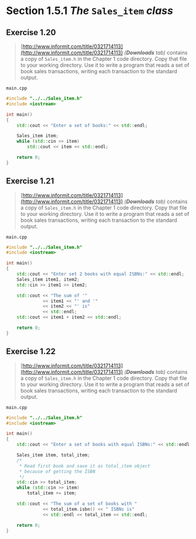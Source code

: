 # Section 1.5.1 _The_ `Sales_item` _class_

## Exercise 1.20

> [http://www.informit.com/title/0321714113](http://www.informit.com/title/0321714113) _(__Downloads__ tab)_ contains a copy of `Sales_item.h` in the Chapter 1 code directory. Copy that file to your working directory. Use it to write a program that reads a set of book sales transactions, writing each transaction to the standard output.

`main.cpp`
```cpp
#include "../../Sales_item.h"
#include <iostream>

int main()
{
    std::cout << "Enter a set of books:" << std::endl;

    Sales_item item;
    while (std::cin >> item)
        std::cout << item << std::endl;

    return 0;
}
```



## Exercise 1.21

> [http://www.informit.com/title/0321714113](http://www.informit.com/title/0321714113) _(__Downloads__ tab)_ contains a copy of `Sales_item.h` in the Chapter 1 code directory. Copy that file to your working directory. Use it to write a program that reads a set of book sales transactions, writing each transaction to the standard output.

`main.cpp`
```cpp
#include "../../Sales_item.h"
#include <iostream>

int main()
{
    std::cout << "Enter set 2 books with equal ISBNs:" << std::endl;
    Sales_item item1, item2;
    std::cin >> item1 >> item2;

    std::cout << "The sum of '"
              << item1 << "' and '"
              << item2 << "' is"
              << std::endl;
    std::cout << item1 + item2 << std::endl;

    return 0;
}
```



## Exercise 1.22

> [http://www.informit.com/title/0321714113](http://www.informit.com/title/0321714113) _(__Downloads__ tab)_ contains a copy of `Sales_item.h` in the Chapter 1 code directory. Copy that file to your working directory. Use it to write a program that reads a set of book sales transactions, writing each transaction to the standard output.

`main.cpp`
```cpp
#include "../../Sales_item.h"
#include <iostream>

int main()
{
    std::cout << "Enter a set of books with equal ISBNs:" << std::endl;

    Sales_item item, total_item;
    /*
     * Read first book and save it as total_item object
     * because of getting the ISBN
     */
    std::cin >> total_item;
    while (std::cin >> item)
        total_item += item;

    std::cout << "The sum of a set of books with "
              << total_item.isbn() << " ISBNs is"
              << std::endl << total_item << std::endl;

    return 0;
}
```


